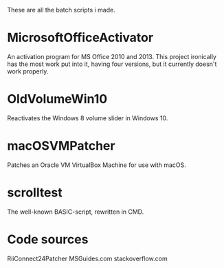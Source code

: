 These are all the batch scripts i made.

# MicrosoftOfficeActivator
An activation program for MS Office 2010 and 2013. This project ironically has the most work put into it, having four versions, but it currently doesn't work properly.

# OldVolumeWin10
Reactivates the Windows 8 volume slider in Windows 10.

# macOSVMPatcher
Patches an Oracle VM VirtualBox Machine for use with macOS.

# scrolltest
The well-known BASIC-script, rewritten in CMD.

# Code sources
RiiConnect24Patcher
MSGuides.com
stackoverflow.com
